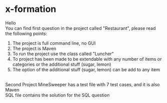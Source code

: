 # x-formation
Hello</br>
You can find first question in the project called "Restaurant", please read the following points:</br>
1. The project is full command line, no GUI</br>
2. The project is Maven</br>
3. To run the project use the class called "Luncher"</br>
4. To project has been made to be extendable with any number of items or categories or the additional stuff (sugar, lemon)</br>
5. The option of the additional stuff (sugar, lemon) can be add to any item</br>

</br>
Second Project MineSweeper has a test file with 7 test cases, and it is also Maven

</br>
SQL file contains the solution for the SQL question

